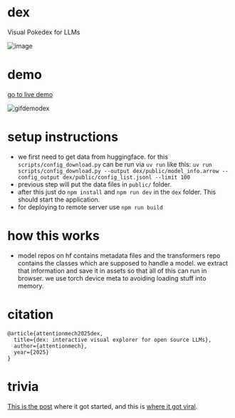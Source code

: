 # dex

Visual Pokedex for LLMs

![image](https://github.com/user-attachments/assets/ca5d0aa8-4b04-4045-ac7a-5faf27fb4af1)


# demo

<a href="https://getlosh.xyz/dex">go to live demo</a>

![gifdemodex](https://github.com/user-attachments/assets/89098710-7d42-442b-a306-8835ff8a88a2)



# setup instructions

- we first need to get data from huggingface. for this `scripts/config_download.py` can be run via `uv run` like this: `uv run scripts/config_download.py --output dex/public/model_info.arrow --config_output dex/public/config_list.jsonl --limit 100`
- previous step will put the data files in `public/` folder.
- after this just do `npm install` and `npm run dev` in the `dex` folder. This should start the application.
- for deploying to remote server use `npm run build`

# how this works

- model repos on hf contains metadata files and the transformers repo contains the classes which are supposed to handle a model. we extract that information and save it in assets so that all of this can run in browser. we use torch device meta to avoiding loading stuff into memory.


# citation

```
@article{attentionmech2025dex,
  title={dex: interactive visual explorer for open source LLMs},
  author={attentionmech},
  year={2025}
}
```

# trivia

[This is the post](https://x.com/attentionmech/status/1907967237744468220) where it got started, and this is [where it got viral](https://x.com/attentionmech/status/1908677321688506469).
